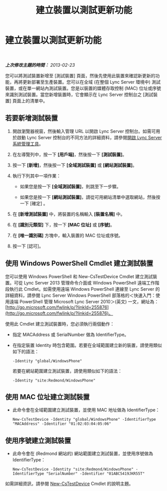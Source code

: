 ﻿---
title: 建立裝置以測試更新功能
TOCTitle: 建立裝置以測試更新功能
ms:assetid: ce509fd1-17b3-4b78-b269-fe5d06fe2e1d
ms:mtpsurl: https://technet.microsoft.com/zh-tw/library/Gg182587(v=OCS.15)
ms:contentKeyID: 49292350
ms.date: 08/10/2015
mtps_version: v=OCS.15
ms.translationtype: HT
---

# 建立裝置以測試更新功能

 

_**上次修改主題的時間：** 2013-02-23_

您可以將測試裝置新增至 \[測試裝置\] 頁面，然後先使用此裝置來確認新更新的功能，再將更新部署至生產裝置。您可以在全域 (在整個 Lync Server 環境中) 測試裝置，或在單一網站內測試裝置。您是以裝置的媒體存取控制 (MAC) 位址或序號來識別測試裝置。當您新增裝置時，它會顯示在 Lync Server 控制台之 \[測試裝置\] 頁面上的清單中。

## 若要新增測試裝置

1.  開啟瀏覽器視窗，然後輸入管理 URL 以開啟 Lync Server 控制台。如需可用於啟動 Lync Server 控制台的不同方法的詳細資料，請參閱[開啟 Lync Server 系統管理工具](lync-server-2013-open-lync-server-administrative-tools.md)。

2.  在左導覽列中，按一下 **\[用戶端\]**，然後按一下 **\[測試裝置\]**。

3.  按一下 **\[新增\]**，然後按一下 **\[全域測試裝置\]** 或 **\[網站測試裝置\]**。

4.  執行下列其中一項作業：
    
      - 如果您是按一下 **\[全域測試裝置\]**，則跳至下一步驟。
    
      - 如果您是按一下 **\[網站測試裝置\]**，請從可用網站清單中選取網站，然後按一下 \[確定\] 。

5.  在 **\[新增測試裝置\]** 中，將裝置的名稱輸入 **\[裝置名稱\]** 中。

6.  在 **\[識別元類型\]** 下，按一下 **\[MAC 位址\]** 或 **\[序號\]**。

7.  在 **\[唯一識別碼\]** 方塊中，輸入裝置的 MAC 位址或序號。

8.  按一下 \[認可\]。

## 使用 Windows PowerShell Cmdlet 建立測試裝置

您可以使用 Windows PowerShell 和 New-CsTestDevice Cmdlet 建立測試裝置。可從 Lync Server 2013 管理命令介面或 Windows PowerShell 遠端工作階段執行此 Cmdlet。如需使用遠端 Windows PowerShell 連線至 Lync Server 的詳細資料，請參閱 Lync Server Windows PowerShell 部落格的＜快速入門：使用遠端 PowerShell 管理 Microsoft Lync Server 2010＞(英文) 一文，網址為：[http://go.microsoft.com/fwlink/p/?linkId=255876](http://go.microsoft.com/fwlink/p/?linkid=255876)。

使用此 Cmdlet 建立測試裝置時，您必須執行兩個動作：

  - 指定 MACAddress 或 SerialNumber 做為 IdentifierType。

  - 在指定裝置 Identity 時包含範圍。若要在全域範圍建立新的裝置，請使用類似如下的語法：
    
        -Identity "global/WindowsPhone"
    
    若要在網站範圍建立測試裝置，請使用類似如下的語法：
    
        -Identity "site:Redmond/WindowsPhone"

## 使用 MAC 位址建立測試裝置

  - 此命令會在全域範圍建立測試裝置，並使用 MAC 地址做為 IdentifierType：
    
        New-CsTestDevice -Identity "global/WindowsPhone" -IdentifierType "MACAddress" -Identifier "01:02:03:04:05:06"

## 使用序號建立測試裝置

  - 此命令會在 (Redmond 網站的) 網站範圍建立測試裝置，並使用序號做為 IdentifierType：
    
        New-CsTestDevice -Identity "site:Redmond/WindowsPhone" -IdentifierType "SerialNumber" -Identifier "01ABC5419JKR55T"

如需詳細資訊，請參閱 [New-CsTestDevice](new-cstestdevice.md) Cmdlet 的說明主題。

